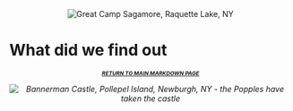 <center>
    <img src="https://media.gettyimages.com/photos/main-lodge-circa-1897-great-camp-sagamore-former-vanderbilt-home-picture-id1289251383?s=2048x2048" title="Great Camp Sagamore, Raquette Lake, NY" alt="Great Camp Sagamore, Raquette Lake, NY">
</center>

# What did we find out

<p align="center">
    <center><h1 style="font-size:1vw">
        <i>
            <a href = "readme.md">RETURN TO MAIN MARKDOWN PAGE</a></h1>
    </center>
    </p>

<center>
    <img src="https://media.gettyimages.com/photos/man-paddling-kayak-visits-bannermans-castle-on-the-pollepel-island-on-picture-id1256599741?s=2048x2048" title="Bannerman Castle, Pollepel Island, Newburgh, NY" alt="Bannerman Castle, Pollepel Island, Newburgh, NY - the Popples have taken the castle">
</center>